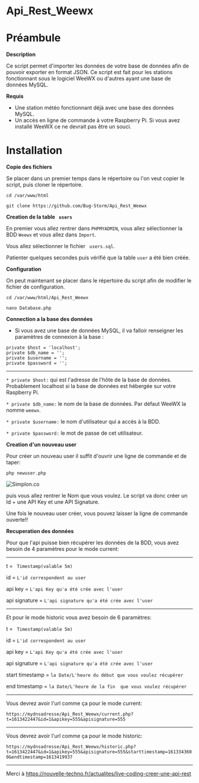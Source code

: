 # Api_Rest_Weewx



# Préambule  

__Description__  

 Ce script permet d'importer  les  données de votre base de données afin de pouvoir exporter en format JSON.  Ce script est fait pour les stations fonctionnant sous le logiciel WeeWX ou d'autres ayant une base de données MySQL.  


 __Requis__ 

 * Une station météo fonctionnant déjà avec une base des données MySQL.
 * Un accès en ligne de commande à votre Raspberry Pi. Si vous avez installé WeeWX ce ne devrait pas être un souci.   



# __Installation__


 __Copie des fichiers__
 
 Se placer dans un premier temps dans le répertoire ou l'on veut copier le script, puis cloner le répertoire.  

 ` cd /var/www/html `  

 ` git clone https://github.com/Bug-Storm/Api_Rest_Weewx `    


__Creation de la table ` users`__

En premier vous allez rentrer dans `PHPMYADMIN`, vous allez sélectionner la BDD `Weewx` et vous allez dans ` Import `.  

Vous allez sélectionner le fichier ` users.sql`.

Patienter quelques secondes puis vérifié que la table `user` a été bien créée.  


 __Configuration__

On peut maintenant se placer dans le répertoire du script afin de modifier le fichier de configuration.

 ` cd /var/www/html/Api_Rest_Weewx `  
 
  ` nano Database.php `


 __Connection a la base des données__ 



 * Si vous avez une base de données MySQL, il va falloir renseigner les paramètres de connexion à la base :

  
  ` private $host = 'localhost'; `    
   `private $db_name = '';`     
   `private $username = ''; `    
   `private $password = ''; `  
   

----------------------------------------------------------------------------------------------------------------------------------------

  `* private $host:`   qui est l'adresse de l'hôte de la base de données. Probablement localhost si la base de données est hébergée sur votre Raspberry Pi.  

 `* private $db_name:`   le nom de la base de données. Par défaut WeeWX la nomme ` weewx `.  

 `* private $username:`   le nom d'utilisateur qui a accès à la BDD.

 `* private $password:`   le mot de passe de cet utilisateur.  

 
 __Creation d'un nouveau user__
 
 Pour créer un nouveau user il suffit d'ouvrir une ligne de commande et de taper:

 ` php newuser.php `

![Simplon.co](https://i.imgur.com/tsw3Hqe.gif)


puis vous allez rentrer le Nom que vous voulez.  Le script va donc créer un Id + une API Key et une API Signature.  

Une fois le nouveau user créer, vous pouvez laisser la ligne de commande ouverte!!


__Recuperation des données__

Pour que l'api puisse bien récupérer les données de la BDD, vous avez besoin de 4 paramètres pour le mode current: 

---------------------------------------------------------------------
t =  ` Timestamp(valable 5m)`

id = ` L'id correspondent au user `

api key = ` L'api Key qu'a été crée avec l'user `

api signature = ` L'api signature qu'a été crée avec l'user `

--------------------------------------------------------------------
Et pour le mode historic vous avez besoin de 6 paramètres:

t =  ` Timestamp(valable 5m)`

id = ` L'id correspondent au user `

api key = ` L'api Key qu'a été crée avec l'user `

api signature = ` L'api signature qu'a été crée avec l'user `

start timestamp = ` la Date/L'heure du début que vous voulez récupérer  `

end timestamp = ` la Date/L'heure de la fin  que vous voulez récupérer  `

------------------------------------------------------------------------

Vous devrez avoir l'url comme ça pour le mode current: 

`https://mydnsadresse/Api_Rest_Weewx/current.php?t=1613422447&id=1&apikey=555&apisignature=555 `

-------------------------------------------------------------------------

Vous devrez avoir l'url comme ça pour le mode historic:

`https://mydnsadresse/Api_Rest_Weewx/historic.php?t=1613422447&id=1&apikey=555&apisignature=555&starttimestamp=1613343600&endtimestamp=1613419937 `

--------------------------------------------------------------------------

Merci  à https://nouvelle-techno.fr/actualites/live-coding-creer-une-api-rest
